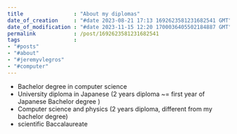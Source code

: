 ```yaml
---
title                : "About my diplomas"
date_of_creation     : "#date 2023-08-21 17:13 1692623581231682541 GMT"
date_of_modification : "#date 2023-11-15 12:20 1700036405502184887 GMT"
permalink            : /post/1692623581231682541
tags                 : 
- "#posts"
- "#about"
- "#jeremyvlegros"
- "#computer"
---
```


- Bachelor degree in computer science
- University diploma in Japanese (2 years diploma  ~= first year of Japanese Bachelor degree )
- Computer science and physics (2 years diploma, different from my bachelor degree)
- scientific Baccalaureate 